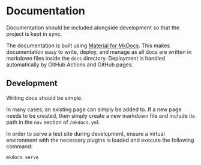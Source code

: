# Documentation

Documentation should be included alongside development so that the project is kept in sync.

The documentation is built using [Material for MkDocs](https://squidfunk.github.io/mkdocs-material/).
This makes documentation easy to write, deploy, and manage as all docs are written in markdown files inside the `docs` directory.
Deployment is handled automatically by GitHub Actions and GitHub pages.

## Development

Writing docs should be simple.

In many cases, an existing page can simply be added to.
If a new page needs to be created, then simply create a new markdown file and include its path in the `nav` section of `/mkdocs.yml`.

In order to serve a test site during development, ensure a virtual environment with the necessary plugins is loaded and execute the following command:

``` bash title="Terminal"
mkdocs serve
```
